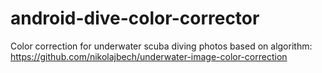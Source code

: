 # android-dive-color-corrector
Color correction for underwater scuba diving photos based on algorithm: https://github.com/nikolajbech/underwater-image-color-correction
